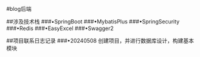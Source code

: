 


#blog后端

##涉及技术栈
###•SpringBoot
###•MybatisPlus
###•SpringSecurity
###•Redis
###•EasyExcel
###•Swagger2


##项目联系日志记录
###•20240508 创建项目，并进行数据库设计，构建基本模块